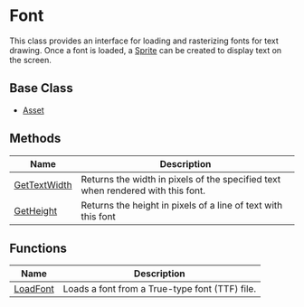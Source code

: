 # Font #
This class provides an interface for loading and rasterizing fonts for text drawing. Once a font is loaded, a [Sprite](API_Sprite.md) can be created to display text on the screen.

## Base Class ##
- [Asset](API_Asset.md)

## Methods ##
| Name | Description |
| ----- | ----- |
| [GetTextWidth](API_GetTextWidth.md) | Returns the width in pixels of the specified text when rendered with this font. |
| [GetHeight](API_GetHeight.md) | Returns the height in pixels of a line of text with this font |

## Functions ##
| Name | Description |
| ----- | ----- |
| [LoadFont](API_LoadFont.md) | Loads a font from a True-type font (TTF) file. |
